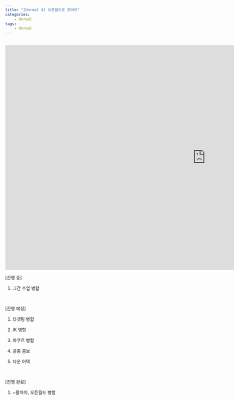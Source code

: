 ```yaml
---
title: "[Unreal 4] 오픈월드로 모여라"
categories:
    - Unreal
tags:
    - Unreal
---
```


<br>
<iframe width="1280" height="720" src="https://www.youtube.com/embed/8cY-byVB3Ho" title="YouTube video player" frameborder="0" allow="accelerometer; autoplay; clipboard-write; encrypted-media; gyroscope; picture-in-picture" allowfullscreen></iframe>

<br>

[진행 중]

1. 그간 수업 병합

​

[진행 예정]

1. 타겟팅 병합

2. IK 병합 

3. 파쿠르 병합

4. 공중 콤보

5. 다운 어택

​

[진행 완료]

1. ~활까지, 오픈월드 병합